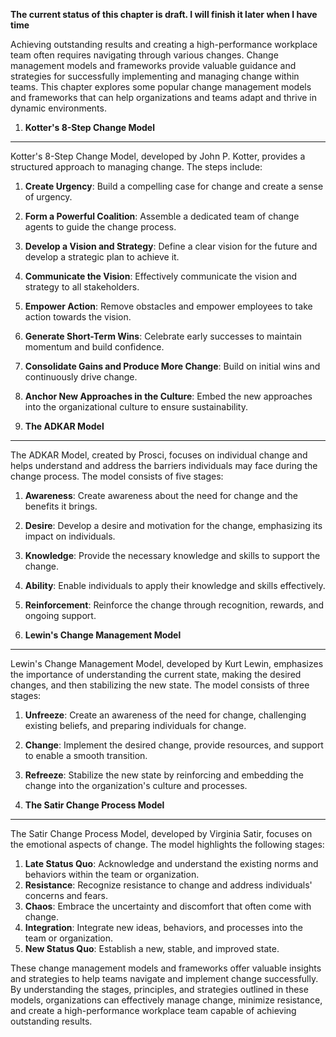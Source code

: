 **The current status of this chapter is draft. I will finish it later when I have time**

Achieving outstanding results and creating a high-performance workplace team often requires navigating through various changes. Change management models and frameworks provide valuable guidance and strategies for successfully implementing and managing change within teams. This chapter explores some popular change management models and frameworks that can help organizations and teams adapt and thrive in dynamic environments.

1. **Kotter's 8-Step Change Model**
-----------------------------------

Kotter's 8-Step Change Model, developed by John P. Kotter, provides a structured approach to managing change. The steps include:

1. **Create Urgency**: Build a compelling case for change and create a sense of urgency.
2. **Form a Powerful Coalition**: Assemble a dedicated team of change agents to guide the change process.
3. **Develop a Vision and Strategy**: Define a clear vision for the future and develop a strategic plan to achieve it.
4. **Communicate the Vision**: Effectively communicate the vision and strategy to all stakeholders.
5. **Empower Action**: Remove obstacles and empower employees to take action towards the vision.
6. **Generate Short-Term Wins**: Celebrate early successes to maintain momentum and build confidence.
7. **Consolidate Gains and Produce More Change**: Build on initial wins and continuously drive change.
8. **Anchor New Approaches in the Culture**: Embed the new approaches into the organizational culture to ensure sustainability.

2. **The ADKAR Model**
----------------------

The ADKAR Model, created by Prosci, focuses on individual change and helps understand and address the barriers individuals may face during the change process. The model consists of five stages:

1. **Awareness**: Create awareness about the need for change and the benefits it brings.
2. **Desire**: Develop a desire and motivation for the change, emphasizing its impact on individuals.
3. **Knowledge**: Provide the necessary knowledge and skills to support the change.
4. **Ability**: Enable individuals to apply their knowledge and skills effectively.
5. **Reinforcement**: Reinforce the change through recognition, rewards, and ongoing support.

3. **Lewin's Change Management Model**
--------------------------------------

Lewin's Change Management Model, developed by Kurt Lewin, emphasizes the importance of understanding the current state, making the desired changes, and then stabilizing the new state. The model consists of three stages:

1. **Unfreeze**: Create an awareness of the need for change, challenging existing beliefs, and preparing individuals for change.
2. **Change**: Implement the desired change, provide resources, and support to enable a smooth transition.
3. **Refreeze**: Stabilize the new state by reinforcing and embedding the change into the organization's culture and processes.

4. **The Satir Change Process Model**
-------------------------------------

The Satir Change Process Model, developed by Virginia Satir, focuses on the emotional aspects of change. The model highlights the following stages:

1. **Late Status Quo**: Acknowledge and understand the existing norms and behaviors within the team or organization.
2. **Resistance**: Recognize resistance to change and address individuals' concerns and fears.
3. **Chaos**: Embrace the uncertainty and discomfort that often come with change.
4. **Integration**: Integrate new ideas, behaviors, and processes into the team or organization.
5. **New Status Quo**: Establish a new, stable, and improved state.

These change management models and frameworks offer valuable insights and strategies to help teams navigate and implement change successfully. By understanding the stages, principles, and strategies outlined in these models, organizations can effectively manage change, minimize resistance, and create a high-performance workplace team capable of achieving outstanding results.
